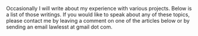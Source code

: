 Occasionally I will write about my experience with various projects.  Below is a list of those writings.  If you would like to speak about any of these topics, please contact me by leaving a comment on one of the articles below or by sending an email lawlesst at gmail dot com.  
